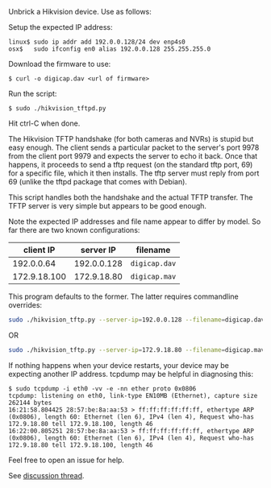 Unbrick a Hikvision device. Use as follows:

Setup the expected IP address:

    linux$ sudo ip addr add 192.0.0.128/24 dev enp4s0
    osx$   sudo ifconfig en0 alias 192.0.0.128 255.255.255.0

Download the firmware to use:

    $ curl -o digicap.dav <url of firmware>

Run the script:

    $ sudo ./hikvision_tftpd.py

Hit ctrl-C when done.

The Hikvision TFTP handshake (for both cameras and NVRs) is stupid but easy
enough. The client sends a particular packet to the server's port 9978 from
the client port 9979 and expects the server to echo it back.  Once that
happens, it proceeds to send a tftp request (on the standard tftp port, 69)
for a specific file, which it then installs. The tftp server must reply
from port 69 (unlike the tftpd package that comes with Debian).

This script handles both the handshake and the actual TFTP transfer.
The TFTP server is very simple but appears to be good enough.

Note the expected IP addresses and file name appear to differ by model. So far
there are two known configurations:

| client IP    | server IP    | filename      |
| ------------ | ------------ | ------------- |
| 192.0.0.64   | 192.0.0.128  | `digicap.dav` |
| 172.9.18.100 | 172.9.18.80  | `digicap.mav` |

This program defaults to the former. The latter requires commandline overrides:

```bash
sudo ./hikvision_tftp.py --server-ip=192.0.0.128 --filename=digicap.dav
```

OR

```bash
sudo ./hikvision_tftp.py --server-ip=172.9.18.80 --filename=digicap.mav
```

If nothing happens when your device restarts, your device may be expecting
another IP address. tcpdump may be helpful in diagnosing this:

    $ sudo tcpdump -i eth0 -vv -e -nn ether proto 0x0806
    tcpdump: listening on eth0, link-type EN10MB (Ethernet), capture size 262144 bytes
    16:21:58.804425 28:57:be:8a:aa:53 > ff:ff:ff:ff:ff:ff, ethertype ARP (0x0806), length 60: Ethernet (len 6), IPv4 (len 4), Request who-has 172.9.18.80 tell 172.9.18.100, length 46
    16:22:00.805251 28:57:be:8a:aa:53 > ff:ff:ff:ff:ff:ff, ethertype ARP (0x0806), length 60: Ethernet (len 6), IPv4 (len 4), Request who-has 172.9.18.80 tell 172.9.18.100, length 46

Feel free to open an issue for help.

See [discussion thread](https://www.ipcamtalk.com/showthread.php/3647-Hikvision-DS-2032-I-Console-Recovery).
